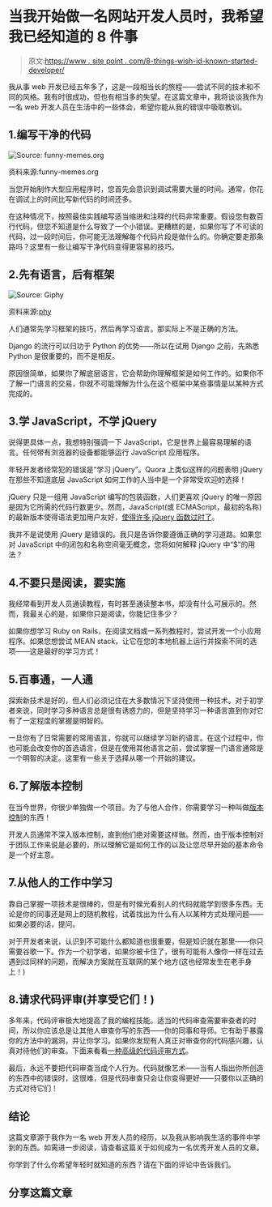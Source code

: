 # 当我开始做一名网站开发人员时，我希望我已经知道的 8 件事

> 原文:[https://www . site point . com/8-things-wish-id-known-started-developer/](https://www.sitepoint.com/8-things-wish-id-known-started-developer/)

我从事 web 开发已经五年多了，这是一段相当长的旅程——尝试不同的技术和不同的风格。我有时很成功，但也有相当多的失望。在这篇文章中，我将谈谈我作为一名 web 开发人员在生活中的一些体会，希望你能从我的错误中吸取教训。

## 1.编写干净的代码

![Source: funny-memes.org](../Images/8bcd995e9ff11ccbb219f8871b010411.png)

资料来源:funny-memes.org

当您开始制作大型应用程序时，您首先会意识到调试需要大量的时间。通常，你花在调试上的时间比写新代码的时间还多。

在这种情况下，按照最佳实践编写适当缩进和注释的代码非常重要。假设您有数百行代码，但您不知道是什么导致了一个小错误。更糟糕的是，如果你写了不可读的代码，过一段时间后，你可能无法理解每个代码片段是做什么的。你确定要走那条路吗？这里有一些让编写干净代码变得更容易的技巧。

## 2.先有语言，后有框架

![Source: Giphy](../Images/d01212e9ca09110cea16f8c797a42218.png)

资料来源:[phy](http://giphy.com/gifs/what-confused-OKttTanTR7bws)

人们通常先学习框架的技巧，然后再学习语言。那实际上不是正确的方法。

Django 的流行可以归功于 Python 的优势——所以在试用 Django 之前，先熟悉 Python 是很重要的，而不是相反。

原因很简单，如果你了解底层语言，它会帮助你理解框架是如何工作的。如果你不了解一门语言的交易，你就不可能理解为什么在这个框架中某些事情是以某种方式完成的。

## 3.学 JavaScript，不学 jQuery

说得更具体一点，我想特别强调一下 JavaScript，它是世界上最容易理解的语言。任何带有浏览器的设备都能够运行 JavaScript 应用程序。

年轻开发者经常犯的错误是“学习 jQuery”。Quora 上类似这样的问题表明 jQuery 在那些不知道底层 JavaScript 如何工作的人当中是一个非常受欢迎的选择！

jQuery 只是一组用 JavaScript 编写的包装函数，人们更喜欢 jQuery 的唯一原因是因为它所需的代码行数更少。然而，JavaScript(或 ECMAScript，最初的名称)的最新版本使得语法更加用户友好，[使得许多 jQuery 函数过时了](http://youmightnotneedjquery.com/)。

我并不是说使用 jQuery 是错误的。我只是告诉你要遵循正确的学习道路。如果您对 JavaScript 中的闭包和名称空间毫无概念，您将如何解释 jQuery 中“$”的用法？

## 4.不要只是阅读，要实施

我经常看到开发人员通读教程，有时甚至通读整本书，却没有什么可展示的。然而，我最关心的是，如果你只是阅读，你能记住多少？

如果你想学习 Ruby on Rails，在阅读文档或一系列教程时，尝试开发一个小应用程序。如果您想尝试 MEAN stack，让它在您的本地机器上运行并探索不同的选项——这是最好的学习方式！

## 5.百事通，一人通

探索新技术是好的，但人们必须记住在大多数情况下坚持使用一种技术。对于初学者来说，同时学习多种语言总是很有诱惑力的，但是坚持学习一种语言直到你对它有了一定程度的掌握是明智的。

一旦你有了日常需要的常用语言，你就可以继续学习新的语言。在这个过程中，你也可能会改变你的首选语言，但是在使用其他语言之前，尝试掌握一门语言通常是一个明智的决定。这里有一些关于选择从哪一个开始的建议。

## 6.了解版本控制

在当今世界，你很少单独做一个项目。为了与他人合作，你需要学习一种叫做[版本控制](https://www.sitepoint.com/version-control-software-2014-what-options/)的东西！

开发人员通常不深入版本控制，直到他们绝对需要这样做。然而，由于版本控制对于团队工作来说是必要的，所以理解它是如何工作的以及让您尽早开始的基本命令是一个好主意。

## 7.从他人的工作中学习

靠自己掌握一项技术是很棒的，但是有时候光看别人的代码就能学到很多东西。无论是你的同事还是网上的随机教程，试着找出为什么有人以某种方式处理问题——如果必要的话，提问。

对于开发者来说，认识到不可能什么都知道也很重要，但是知识就在那里——你只需要谷歌一下。作为一个初学者，如果你被卡住了，很有可能有人像你一样在过去遇到过同样的问题，而解决方案就在互联网的某个地方(这也经常发生在老手身上！)

## 8.请求代码评审(并享受它们！)

多年来，代码评审极大地提高了我的编程技能。适当的代码审查需要审查者的时间，所以你应该总是让其他人审查你写的东西——你的同事和导师。它有助于暴露你的方法中的漏洞，并让你学习。如果你发现有人真正对审查你的代码感兴趣，认真对待他们的审查。下面来看看[一种高级的代码评审方式](https://www.sitepoint.com/integrated-collaborative-code-reviewing-beanstalk/)。

最后，永远不要把代码审查当成个人行为。代码就像艺术——当有人指出你所创造的东西中的错误时，这很难，但是代码审查只会让你变得更好——只要你以正确的方式对待它们！

## 结论

这篇文章源于我作为一名 web 开发人员的经历，以及我从影响我生活的事件中学到的东西。如需进一步阅读，请查看这篇关于如何成为一名优秀开发人员的文章。

你学到了什么你希望年轻时就知道的东西？请在下面的评论中告诉我们。

## 分享这篇文章